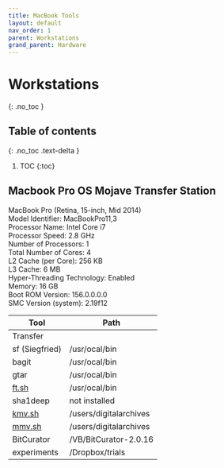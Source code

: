 ```yaml
---
title: MacBook Tools
layout: default
nav_order: 1
parent: Workstations
grand_parent: Hardware
---
```



# Workstations
{: .no_toc }

## Table of contents
{: .no_toc .text-delta }

1. TOC
{:toc}

## Macbook Pro OS Mojave Transfer Station

MacBook Pro (Retina, 15-inch, Mid 2014)  
Model Identifier:	MacBookPro11,3  
Processor Name:	Intel Core i7  
Processor Speed:	2.8 GHz  
Number of Processors:	1  
Total Number of Cores:	4  
L2 Cache (per Core):	256 KB  
L3 Cache:	6 MB  
Hyper-Threading Technology:	Enabled  
Memory:	16 GB  
Boot ROM Version:	156.0.0.0.0  
SMC Version (system):	2.19f12  


| Tool                     | Path                   |
| ------------------------ | ---------------------- |
| Transfer                 |                        |
| sf (Siegfried)           | /usr/ocal/bin          |
| bagit                    | /usr/ocal/bin          |
| gtar                     | /usr/ocal/bin          |
| [ft.sh](http://ft.sh/)   | /usr/ocal/bin          |
| sha1deep                 | not installed          |
| [kmv.sh](http://kmv.sh/) | /users/digitalarchives |
| [mmv.sh](http://mmv.sh/) | /users/digitalarchives |
| BitCurator               | /VB/BitCurator-2.0.16  |
| experiments              | /Dropbox/trials        |
